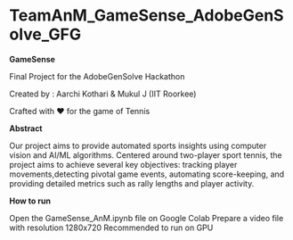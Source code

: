 # TeamAnM_GameSense_AdobeGenSolve_GFG
**GameSense**


Final Project for the AdobeGenSolve Hackathon

Created by : Aarchi Kothari & Mukul J (IIT Roorkee)

Crafted with ❤️ for the game of Tennis

**Abstract**

Our project aims to provide automated sports insights using computer vision
and AI/ML algorithms. Centered around two-player sport tennis, the project aims to achieve several key objectives: tracking player movements,detecting pivotal game events, automating score-keeping, and providing detailed
metrics such as rally lengths and player activity.

**How to run**

Open the GameSense_AnM.ipynb file on Google Colab
Prepare a video file with resolution 1280x720
Recommended to run on GPU

